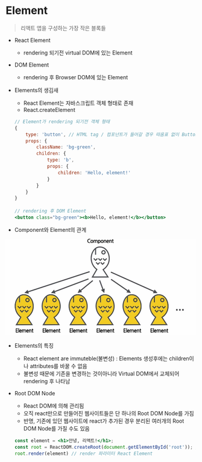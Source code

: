 # Element

> 리액트 앱을 구성하는 가장 작은 블록들



- React Element
  - rendering 되기전 virtual DOM에 있는 Element



- DOM Element
  - rendering 후 Browser DOM에 있는 Element



- Elements의 생김새

  - React Element는 자바스크립트 객체 형태로 존재
  - React.createElement

  ```jsx
  // Element가 rendering 되기전 객체 형태
  {
      type: 'button', // HTML tag / 컴포넌트가 들어갈 경우 따옴표 없이 Button 
      props: {
          className: 'bg-green',
          children: {
              type: 'b',
              props: {
                  children: 'Hello, element!'
              }
          }
      }
  }
  
  // rendering 후 DOM Element
  <button class="bg-green"><b>Hello, element!</b></button>
  ```



- Component와 Element의 관계

![component_element](..\img\component_element.jpg)



- Elements의 특징
  - React element are immuteble(불변성) : Elements 생성후에는 children이나 attributes를 바꿀 수 없음
  - 불변성 때문에 기존을 변경하는 것이아니라 Virtual DOM에서 교체되어 rendering 후 나타남



- Root DOM Node

  - React DOM에 의해 관리됨
  - 오직 react만으로 만들어진 웹사이트들은 단 하나의 Root DOM Node를 가짐
  - 반명, 기존에 있던 웹사이트에 react가 추가된 경우 분리된 여러개의 Root DOM Node를 가질 수도 있음

  ```jsx
  const element = <h1>안녕, 리액트!</h1>;
  const root = ReactDOM.createRoot(document.getElementById('root')); // DOM Element
  root.render(element) // render 파라미터 React Element
  ```

  